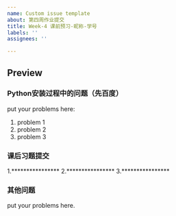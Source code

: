 ```yaml
---
name: Custom issue template
about: 第四周作业提交
title: Week-4 课前预习-昵称-学号
labels: ''
assignees: ''

---
```


## Preview

### Python安装过程中的问题（先百度）
put your problems here:
1. problem 1
2. problem 2
3. problem 3

### 课后习题提交
1.****************
2.****************
3.****************
### 其他问题
put your problems here.
